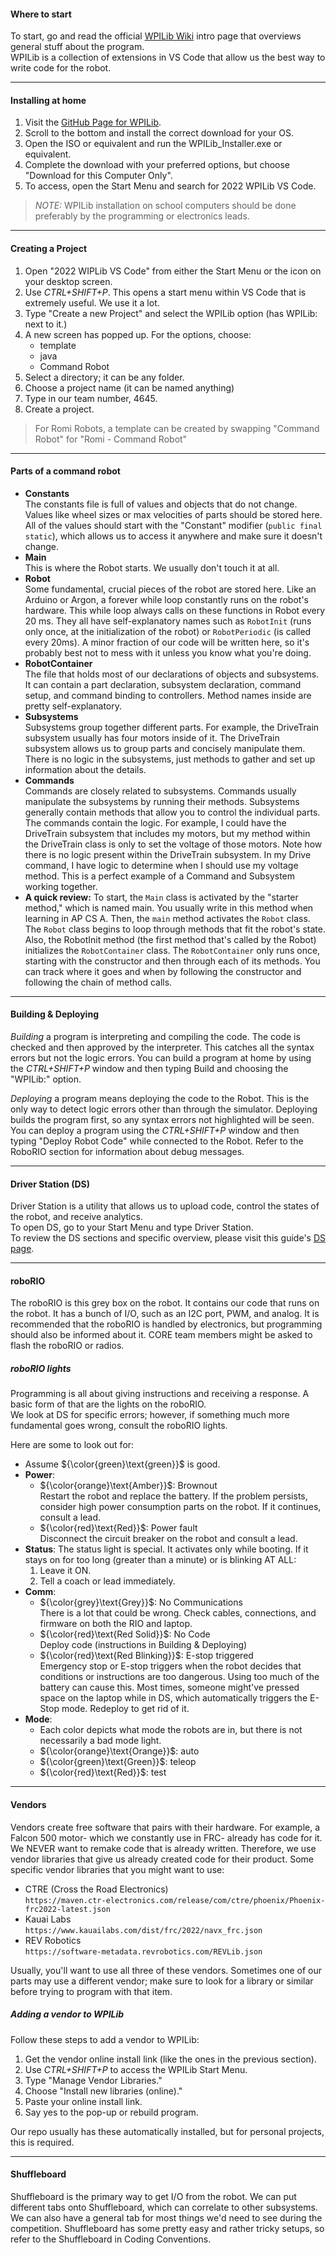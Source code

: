 #### Where to start
To start, go and read the official [WPILib Wiki](https://docs.wpilib.org/en/stable/docs/software/what-is-wpilib.html) intro page that overviews general stuff about the program.   
WPILib is a collection of extensions in VS Code that allow us the best way to write code for the robot.  
___
#### Installing at home
1. Visit the [GitHub Page for WPILib](https://github.com/wpilibsuite/allwpilib/releases/tag/v2022.4.1).
2. Scroll to the bottom and install the correct download for your OS.
3. Open the ISO or equivalent and run the WPILib_Installer.exe or equivalent.
4. Complete the download with your preferred options, but choose "Download for this Computer Only".
5. To access, open the Start Menu and search for 2022 WPILib VS Code.   

> *NOTE:* WPILib installation on school computers should be done preferably by the programming or electronics leads.
___
#### Creating a Project
1. Open "2022 WIPLib VS Code" from either the Start Menu or the icon on your desktop screen.
2. Use *CTRL+SHIFT+P*. This opens a start menu within VS Code that is extremely useful. We use it a lot.
3. Type "Create a new Project" and select the WPILib option (has WPILib: next to it.)
4. A new screen has popped up. For the options, choose:
     * template
     * java
     * Command Robot
5. Select a directory; it can be any folder.
6. Choose a project name (it can be named anything)
7. Type in our team number, 4645. 
8. Create a project.
> For Romi Robots, a template can be created by swapping "Command Robot" for "Romi - Command Robot" 
___
#### Parts of a command robot
* **Constants**    
    The constants file is full of values and objects that do not change. Values like wheel sizes or max velocities of parts should be stored here. All of the values should start with the "Constant" modifier (```public final static```), which allows us to access it anywhere and make sure it doesn't change.
* **Main**    
    This is where the Robot starts. We usually don't touch it at all.
* **Robot**    
     Some fundamental, crucial pieces of the robot are stored here. Like an Arduino or Argon, a forever while loop constantly runs on the robot's hardware. This while loop always calls on these functions in Robot every 20 ms. They all have self-explanatory names such as ```RobotInit``` (runs only once, at the initialization of the robot) or ```RobotPeriodic``` (is called every 20ms). A minor fraction of our code will be written here, so it's probably best not to mess with it unless you know what you're doing.
* **RobotContainer**    
    The file that holds most of our declarations of objects and subsystems. It can contain a part declaration, subsystem declaration, command setup, and command binding to controllers. Method names inside are pretty self-explanatory.     
* **Subsystems**    
    Subsystems group together different parts. For example, the DriveTrain subsystem usually has four motors inside of it. The DriveTrain subsystem allows us to group parts and concisely manipulate them. There is no logic in the subsystems, just methods to gather and set up information about the details.
* **Commands**    
    Commands are closely related to subsystems. Commands usually manipulate the subsystems by running their methods. Subsystems generally contain methods that allow you to control the individual parts. The commands contain the logic. For example, I could have the DriveTrain subsystem that includes my motors, but my method within the DriveTrain class is only to set the voltage of those motors. Note how there is no logic present within the DriveTrain subsystem. In my Drive command, I have logic to determine when I should use my voltage method. This is a perfect example of a Command and Subsystem working together.
* **A quick review:** To start, the ```Main``` class is activated by the "starter method," which is named main. You usually write in this method when learning in AP CS A. Then, the ```main``` method activates the ```Robot``` class. The ```Robot``` class begins to loop through methods that fit the robot's state. Also, the RobotInit method (the first method that's called by the Robot) initializes the ```RobotContainer``` class. The ```RobotContainer``` only runs once, starting with the constructor and then through each of its methods. You can track where it goes and when by following the constructor and following the chain of method calls.   
___
#### Building & Deploying 
*Building* a program is interpreting and compiling the code. The code is checked and then approved by the interpreter. This catches all the syntax errors but not the logic errors. You can build a program at home by using the *CTRL+SHIFT+P* window and then typing Build and choosing the "WPILib:" option.    

*Deploying* a program means deploying the code to the Robot. This is the only way to detect logic errors other than through the simulator. Deploying builds the program first, so any syntax errors not highlighted will be seen. You can deploy a program using the *CTRL+SHIFT+P* window and then typing "Deploy Robot Code" while connected to the Robot. Refer to the RoboRIO section for information about debug messages.
___
#### Driver Station (DS) 
Driver Station is a utility that allows us to upload code, control the states of the robot, and receive analytics.    
To open DS, go to your Start Menu and type Driver Station.    
To review the DS sections and specific overview, please visit this guide's [DS page](https://github.com/Aidan747/FRC-Offseason-2022/wiki/Tools#driverstation-ds).
___
#### roboRIO
The roboRIO is this grey box on the robot. It contains our code that runs on the robot. It has a bunch of I/O, such as an I2C port, PWM, and analog. It is recommended that the roboRIO is handled by electronics, but programming should also be informed about it. CORE team members might be asked to flash the roboRIO or radios.    

##### roboRIO lights
Programming is all about giving instructions and receiving a response. A basic form of that are the lights on the roboRIO.    
We look at DS for specific errors; however, if something much more fundamental goes wrong, consult the roboRIO lights.    
    
Here are some to look out for:    
* Assume ${\color{green}\text{green}}$ is good.
* **Power**: 
    * ${\color{orange}\text{Amber}}$: Brownout    
    Restart the robot and replace the battery. If the problem persists, consider high power consumption parts on the robot. If it continues, consult a lead.
    * ${\color{red}\text{Red}}$: Power fault    
    Disconnect the circuit breaker on the robot and consult a lead.
* **Status**:
    The status light is special. It activates only while booting. If it stays on for too long (greater than a minute) or is blinking AT ALL:
    1. Leave it ON.
    2. Tell a coach or lead immediately.
* **Comm**:
    * ${\color{grey}\text{Grey}}$: No Communications    
    There is a lot that could be wrong. Check cables, connections, and firmware on both the RIO and laptop.
    * ${\color{red}\text{Red Solid}}$: No Code    
    Deploy code (instructions in Building & Deploying)
    * ${\color{red}\text{Red Blinking}}$: E-stop triggered    
    Emergency stop or E-stop triggers when the robot decides that conditions or instructions are too dangerous. Using too much of the battery can cause this. Most times, someone might've pressed space on the laptop while in DS, which automatically triggers the E-Stop mode. Redeploy to get rid of it.
* **Mode**:
    * Each color depicts what mode the robots are in, but there is not necessarily a bad mode light.
    * ${\color{orange}\text{Orange}}$: auto
    * ${\color{green}\text{Green}}$: teleop
    * ${\color{red}\text{Red}}$: test
___
#### Vendors
Vendors create free software that pairs with their hardware. For example, a Falcon 500 motor- which we constantly use in FRC- already has code for it. We NEVER want to remake code that is already written. Therefore, we use vendor libraries that give us already created code for their product. Some specific vendor libraries that you might want to use:
* CTRE (Cross the Road Electronics)   
    ```https://maven.ctr-electronics.com/release/com/ctre/phoenix/Phoenix-frc2022-latest.json```
* Kauai Labs    
    ```https://www.kauailabs.com/dist/frc/2022/navx_frc.json```
* REV Robotics    
    ```https://software-metadata.revrobotics.com/REVLib.json```    

Usually, you'll want to use all three of these vendors. Sometimes one of our parts may use a different vendor; make sure to look for a library or similar before trying to program with that item.
    
##### Adding a vendor to WPILib
Follow these steps to add a vendor to WPILib:
1. Get the vendor online install link (like the ones in the previous section).
2. Use *CTRL+SHIFT+P* to access the WPILib Start Menu.
3. Type "Manage Vendor Libraries."
4. Choose "Install new libraries (online)."
5. Paste your online install link.
6. Say yes to the pop-up or rebuild program.    

Our repo usually has these automatically installed, but for personal projects, this is required.
___
#### Shuffleboard
Shuffleboard is the primary way to get I/O from the robot. We can put different tabs onto Shuffleboard, which can correlate to other subsystems. We can also have a general tab for most things we'd need to see during the competition. Shuffleboard has some pretty easy and rather tricky setups, so refer to the Shuffleboard in Coding Conventions. 